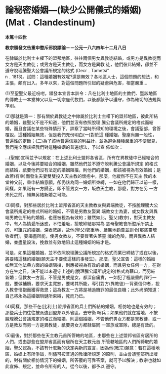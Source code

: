 # 論秘密婚姻—(缺少公開儀式的婚姻)(Mat﹒Clandestinum)


**本篤十四世**

**教宗頒發文告重申懲斥邪說謬論－－公元一八六四年十二月八日**





在隸屬於比利士主權下的盟邦地區，往往兩個男女異教徒結婚，或男方是異教徒而女方是天主教徒；或男方是天主教徒，而女方是異教
徒，他們彼此結婚，卻並不遵守脫理騰聖大公會議所規定的格式 (Decr﹒Tametsi”  
n﹒1813)。試問：這種婚姻有效呢?還是無效？各地區人士，這個問題的想法，和主張，頗有出入。多年以來，對這個問題所引起的疑慮與危害，相當嚴重…

(1)至聖聖父最近吩咐，頒發本宣言本訓令：凡在比利士地區的主教們、暨該地區的傳教士—本堂神父以及一切宗座代牧們，以後都該予以遵守，作為確切的法規與準則。

(2)那就是第一：那有關於異教徒之中隸屬於比利士主權下的盟邦地區，彼此所結的婚姻，雖聖父不是不知道，他們並沒有依照脫理
騰公會議所規定的格式而結婚，而且會議在某些特殊情形下，詳察了當時所得知的環境之後，會議聖部，曾答覆說，這種婚姻無效，但是我們充份明白(一)對於這
種婚姻，聖座尚無一般性，普遍性的定斷；(二)為了該地普遍信眾的利益計，並為避免種種嚴重的不便起見，我們完全應該把我們對這種婚姻的普遍想法，予以宣
佈如次：

…(聖座)宣稱並予以規定：在上述比利士盟邦各省區，所有在異教徒中已經結合的婚姻，以及今後將要結合的婚姻，雖然他們並不遵守脫利騰公會議所規定
的格式而結婚，祇要他們沒有法定的婚姻阻擋，則他們的婚姻，都該被視為有效婚姻；是故若(有幸)而發生夫妻雙雙投入天主教的懷抱中，那麼，他縱然不在天主
教的本堂神父前，重申結婚意願，卻仍該為同一婚姻所束縛，一如在他們歸正以前一樣，同樣，如果祇有一方歸正，即不管男女一方，皈依天主教，那麼，對方在另
一方未死之前，絕無另結新婚之可能。

(3)同樣，對那些居於比利士盟邦省區的天主教教友與異端教徒，不按脫理騰大公會議所規定的格式所結的婚姻，不管是男教友娶異
端教女士為妻，或女教友與異端男教徒所結的婚姻，也應被視為有效的；雖然如此，聖父(教宗)，對天主教友中，有人為情愛所迷惑，不怕羞恥，擅敢締結那常為
慈母聖教會所懲斥所禁止的、可詛咒的婚姻，深表悲痛，故他(聖父)鄭重地、嚴厲地勸告並訓令[那些靈魂牧者們]，要竭盡所能，使男女教友，不要冒著失落靈
魂的危險，而與異教人結婚，並盡量設法，挽救並有效地阻止這種婚姻的結才是。

	
可是，如果這種婚姻，並不依照脫理騰公議所規定的格式而業已締結了或在以後，將要結這樣的婚姻(願天主不要使這樣的事發生)，那麼，聖父宣告：這樣的婚姻
如無其他法典方面的婚姻阻擋，則應被視為有效的婚姻，而且男女任何一方，在對方在生之日，決不能以未遵守上述的(脫理騰公議所規定的)格式為藉口，而另結
新婚；但教友一方面，不管是男或是女，都深自痛責，一如犯了極嚴重的罪行一般，要做補贖，要求天主寬恕，要竭其所能，導引對方(異教徒)—背棄信仰者，投
入教會懷抱而獲得救恩；這為教友一方將是補過贖罪的最佳良機；此外尚須知道：自己將永為這婚姻瑣鏈所束縛，死而乃已。

(4)同樣，那些不在(比利士)盟邦省區的兵士們所結的婚姻，相仿地也是有效的；那些兵士們往往被派遣到盟邦以外省區，去守衛
哨兵；如果他們就在當地，不按脫理騰公會議規定的格式而結婚，則這個婚姻，不管他們男女方都是異教徒，或一方是教友而另一方是異教徒，祇要男女方都隸屬同
一軍旅或軍隊，總是有效的。

(5)最後，對於那些在天主教元首所管轄的地區，由那些在上述盟邦省區有居所的人們，或由那些在盟邦省區而有居所在天主教元首
所管轄地區的人們所締取的婚姻，聖父認為，不該有什麼新的決定與新的宣言，因為他(教宗)願意：若在這種地區，婚姻上有所爭論，則儘可按普通的教律所規定
的原則，並由會議聖部所出版的，對有關於相仿情況下的婚姻，所答覆的可靠答案，就可予以解決；教宗也就如此宣佈、規定，並命令所有的人，從今以後，都予以
遵守。

